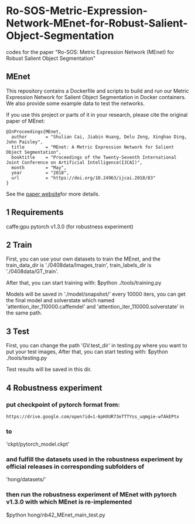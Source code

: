 # Ro-SOS-Metric-Expression-Network-MEnet-for-Robust-Salient-Object-Segmentation
codes for the paper "Ro-SOS: Metric Expression Network (MEnet) for Robust Salient Object Segmentation"

## MEnet 

This repository contains a Dockerfile and scripts to build and run our Metric Expression Network for Salient Object Segmentation in Docker containers. We also provide some example data to test the networks. 


If you use this project or parts of it in your research, please cite the original paper of MEnet:

    @InProceedings{MEnet,
      author       = "Shulian Cai, Jiabin Huang, Delu Zeng, Xinghao Ding, John Paisley",
      title        = "MEnet: A Metric Expression Network for Salient Object Segmentation",
      booktitle    = "Proceedings of the Twenty-Seventh International Joint Conference on Artificial Intelligence(IJCAI)",
      month        = "May",
      year         = "2018",
      url          = "https://doi.org/10.24963/ijcai.2018/83"
    }


See the [paper website](https://www.ijcai.org/proceedings/2018/0083.pdf)for more details.

## 1 Requirements
caffe:gpu
pytorch v1.3.0 (for robustness experiment)


## 2 Train
First, you can use your own datasets to train the MEnet, and the train_data_dir is './0408data/Images_train',
train_labels_dir is './0408data/GT_train'.

After that, you can start training with:
        $python ./tools/training.py 

Models will be saved in './model/snapshot/' every 10000 iters, you can get the final model and solverstate which named 'attention_iter_110000.caffemdel' and 'attention_iter_110000.solverstate' in the same path.

## 3 Test
First, you can change the path 'GV.test_dir' in testing.py where you want to put your test images,
After that, you can start testing with:
        $python ./tools/testing.py 

Test results will be saved in this dir.

## 4 Robustness experiment
### put checkpoint of pytorch format from:
    https://drive.google.com/open?id=1-6pHXUR73eTTTYss_uqmgie-wfAkEPtx
### to
'ckpt/pytorch_model.ckpt'
### and fulfill the datasets used in the robustness experiment by official releases in corresponding subfolders of
'hong/datasets/'
### then run the robustness experiment of MEnet with pytorch v1.3.0 with which MEnet is re-implemented
$python hong/nb42_MEnet_main_test.py


